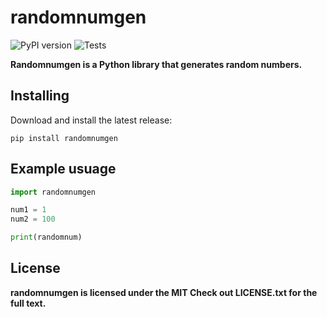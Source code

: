 # randomnumgen

![PyPI version](https://badge.fury.io/py/randomnumgen.svg) ![Tests](https://github.com/SriMethan/randomnumgen/actions/workflows/tests.yml/badge.svg)

**Randomnumgen is a Python library that generates random numbers.**

Installing
----------

Download and install the latest release:

    pip install randomnumgen


Example usuage
----------

```python
import randomnumgen

num1 = 1
num2 = 100

print(randomnum)
```

## License
**randomnumgen is licensed under the MIT Check out LICENSE.txt for the full text.**
